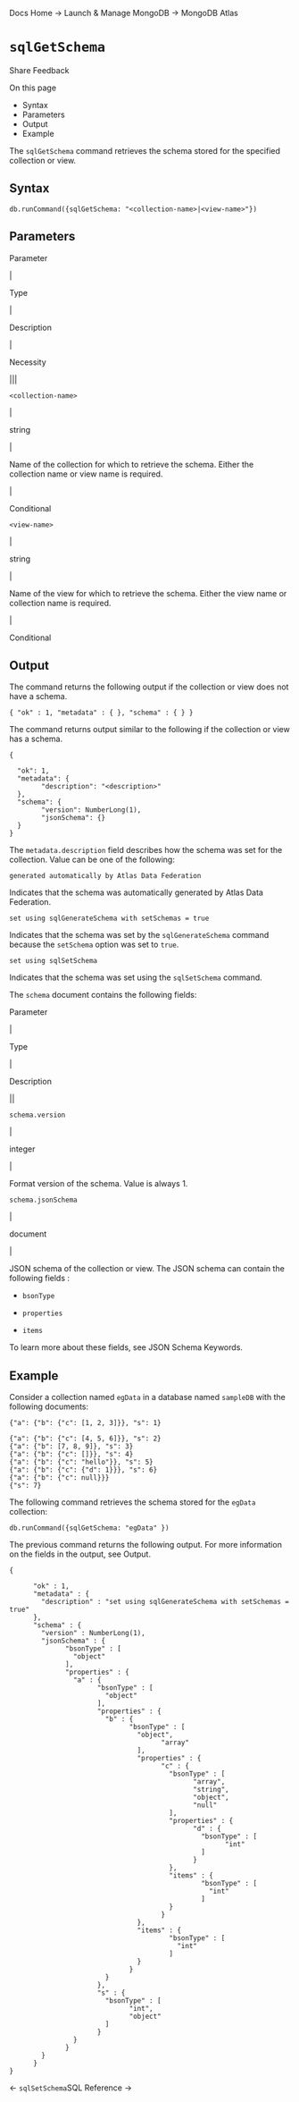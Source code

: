 Docs Home → Launch & Manage MongoDB → MongoDB Atlas

# `sqlGetSchema`

Share Feedback

On this page

  * Syntax
  * Parameters
  * Output
  * Example

The `sqlGetSchema` command retrieves the schema stored for the specified
collection or view.

## Syntax

    
    
    db.runCommand({sqlGetSchema: "<collection-name>|<view-name>"})  
      
  
## Parameters

Parameter

|

Type

|

Description

|

Necessity  
  
|||  
  
`<collection-name>`

|

string

|

Name of the collection for which to retrieve the schema. Either the collection
name or view name is required.

|

Conditional  
  
`<view-name>`

|

string

|

Name of the view for which to retrieve the schema. Either the view name or
collection name is required.

|

Conditional  
  
## Output

The command returns the following output if the collection or view does not
have a schema.

    
    
    { "ok" : 1, "metadata" : { }, "schema" : { } }  
      
  
The command returns output similar to the following if the collection or view
has a schema.

    
    
    {  
      
      "ok": 1,  
      "metadata": {  
            "description": "<description>"  
      },  
      "schema": {  
            "version": NumberLong(1),  
            "jsonSchema": {}  
      }  
    }  
  
The `metadata.description` field describes how the schema was set for the
collection. Value can be one of the following:

`generated automatically by Atlas Data Federation`

    

Indicates that the schema was automatically generated by Atlas Data
Federation.

`set using sqlGenerateSchema with setSchemas = true`

    

Indicates that the schema was set by the `sqlGenerateSchema` command because
the `setSchema` option was set to `true`.

`set using sqlSetSchema`

    

Indicates that the schema was set using the `sqlSetSchema` command.

The `schema` document contains the following fields:

Parameter

|

Type

|

Description  
  
||  
  
`schema.version`

|

integer

|

Format version of the schema. Value is always 1.  
  
`schema.jsonSchema`

|

document

|

JSON schema of the collection or view. The JSON schema can contain the
following fields :

  * `bsonType`

  * `properties`

  * `items`

To learn more about these fields, see JSON Schema Keywords.  
  
## Example

Consider a collection named `egData` in a database named `sampleDB` with the
following documents:

    
    
    {"a": {"b": {"c": [1, 2, 3]}}, "s": 1}  
      
    {"a": {"b": {"c": [4, 5, 6]}}, "s": 2}  
    {"a": {"b": [7, 8, 9]}, "s": 3}  
    {"a": {"b": {"c": []}}, "s": 4}  
    {"a": {"b": {"c": "hello"}}, "s": 5}  
    {"a": {"b": {"c": {"d": 1}}}, "s": 6}  
    {"a": {"b": {"c": null}}}  
    {"s": 7}  
  
The following command retrieves the schema stored for the `egData` collection:

    
    
    db.runCommand({sqlGetSchema: "egData" })  
      
  
The previous command returns the following output. For more information on the
fields in the output, see Output.

    
    
    {  
      
          "ok" : 1,  
          "metadata" : {  
            "description" : "set using sqlGenerateSchema with setSchemas = true"  
          },  
          "schema" : {  
            "version" : NumberLong(1),  
            "jsonSchema" : {  
                  "bsonType" : [  
                    "object"  
                  ],  
                  "properties" : {  
                    "a" : {  
                          "bsonType" : [  
                            "object"  
                          ],  
                          "properties" : {  
                            "b" : {  
                                  "bsonType" : [  
                                    "object",  
                                          "array"  
                                    ],  
                                    "properties" : {  
                                          "c" : {  
                                            "bsonType" : [  
                                                  "array",  
                                                  "string",  
                                                  "object",  
                                                  "null"  
                                            ],  
                                            "properties" : {  
                                                  "d" : {  
                                                    "bsonType" : [  
                                                          "int"  
                                                    ]  
                                                  }  
                                            },  
                                            "items" : {  
                                                    "bsonType" : [  
                                                      "int"  
                                                    ]  
                                            }  
                                          }  
                                    },  
                                    "items" : {  
                                            "bsonType" : [  
                                              "int"  
                                            ]  
                                    }  
                                  }  
                            }  
                          },  
                          "s" : {  
                            "bsonType" : [  
                                  "int",  
                                  "object"  
                            ]  
                          }  
                    }  
                  }  
            }  
          }  
    }  
  
← `sqlSetSchema`SQL Reference →

